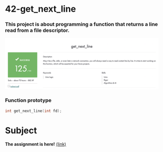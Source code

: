 # 42-get_next_line
### This project is about programming a function that returns a line read from a file descriptor.
![Screenshot](result.png)
### Function prototype
```c
int	get_next_line(int fd);
```
# Subject
**The assignment is here!** [(link)](https://github.com/AtaullinShamil/42-get_next_line/blob/main/get_next_line_subject.pdf)